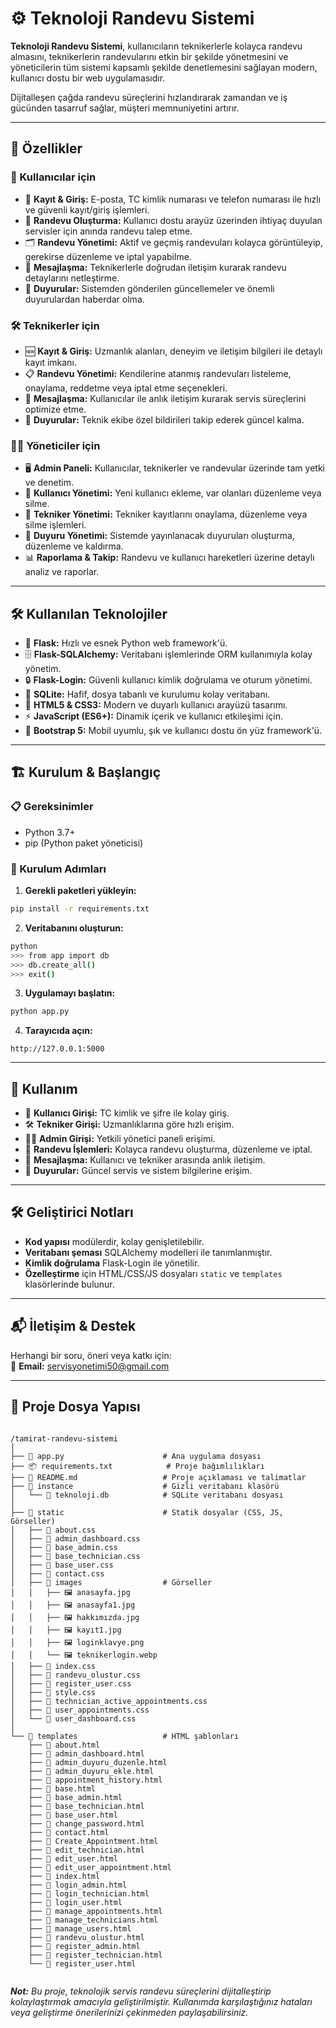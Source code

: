 # ⚙️ Teknoloji Randevu Sistemi

**Teknoloji Randevu Sistemi**, kullanıcıların teknikerlerle kolayca randevu almasını, teknikerlerin randevularını etkin bir şekilde yönetmesini ve yöneticilerin tüm sistemi kapsamlı şekilde denetlemesini sağlayan modern, kullanıcı dostu bir web uygulamasıdır. 

Dijitalleşen çağda randevu süreçlerini hızlandırarak zamandan ve iş gücünden tasarruf sağlar, müşteri memnuniyetini artırır.


---

## 🚀 Özellikler

### 👥 Kullanıcılar için
- 🔐 **Kayıt & Giriş:** E-posta, TC kimlik numarası ve telefon numarası ile hızlı ve güvenli kayıt/giriş işlemleri.
- 📅 **Randevu Oluşturma:** Kullanıcı dostu arayüz üzerinden ihtiyaç duyulan servisler için anında randevu talep etme.
- 🗂️ **Randevu Yönetimi:** Aktif ve geçmiş randevuları kolayca görüntüleyip, gerekirse düzenleme ve iptal yapabilme.
- 💬 **Mesajlaşma:** Teknikerlerle doğrudan iletişim kurarak randevu detaylarını netleştirme.
- 📢 **Duyurular:** Sistemden gönderilen güncellemeler ve önemli duyurulardan haberdar olma.

### 🛠️ Teknikerler için
- 🆕 **Kayıt & Giriş:** Uzmanlık alanları, deneyim ve iletişim bilgileri ile detaylı kayıt imkanı.
- 📋 **Randevu Yönetimi:** Kendilerine atanmış randevuları listeleme, onaylama, reddetme veya iptal etme seçenekleri.
- 💬 **Mesajlaşma:** Kullanıcılar ile anlık iletişim kurarak servis süreçlerini optimize etme.
- 📣 **Duyurular:** Teknik ekibe özel bildirileri takip ederek güncel kalma.

### 🧑‍💼 Yöneticiler için
- 🖥️ **Admin Paneli:** Kullanıcılar, teknikerler ve randevular üzerinde tam yetki ve denetim.
- 👥 **Kullanıcı Yönetimi:** Yeni kullanıcı ekleme, var olanları düzenleme veya silme.
- 🔧 **Tekniker Yönetimi:** Tekniker kayıtlarını onaylama, düzenleme veya silme işlemleri.
- 📰 **Duyuru Yönetimi:** Sistemde yayınlanacak duyuruları oluşturma, düzenleme ve kaldırma.
- 📊 **Raporlama & Takip:** Randevu ve kullanıcı hareketleri üzerine detaylı analiz ve raporlar.

---

## 🛠️ Kullanılan Teknolojiler

- 🐍 **Flask:** Hızlı ve esnek Python web framework'ü.
- 🗄️ **Flask-SQLAlchemy:** Veritabanı işlemlerinde ORM kullanımıyla kolay yönetim.
- 🔒 **Flask-Login:** Güvenli kullanıcı kimlik doğrulama ve oturum yönetimi.
- 💾 **SQLite:** Hafif, dosya tabanlı ve kurulumu kolay veritabanı.
- 🎨 **HTML5 & CSS3:** Modern ve duyarlı kullanıcı arayüzü tasarımı.
- ⚡ **JavaScript (ES6+):** Dinamik içerik ve kullanıcı etkileşimi için.
- 📱 **Bootstrap 5:** Mobil uyumlu, şık ve kullanıcı dostu ön yüz framework'ü.

---

## 🏗️ Kurulum & Başlangıç

### 📋 Gereksinimler
- Python 3.7+
- pip (Python paket yöneticisi)

### 🚦 Kurulum Adımları



1. **Gerekli paketleri yükleyin:**

```bash
pip install -r requirements.txt
```

2. **Veritabanını oluşturun:**

```bash
python
>>> from app import db
>>> db.create_all()
>>> exit()
```

3. **Uygulamayı başlatın:**

```bash
python app.py
```

4. **Tarayıcıda açın:**

```
http://127.0.0.1:5000
```

---

## 🎯 Kullanım

- 👤 **Kullanıcı Girişi:** TC kimlik ve şifre ile kolay giriş.
- 🛠️ **Tekniker Girişi:** Uzmanlıklarına göre hızlı erişim.
- 👨‍💼 **Admin Girişi:** Yetkili yönetici paneli erişimi.
- 📅 **Randevu İşlemleri:** Kolayca randevu oluşturma, düzenleme ve iptal.
- 💬 **Mesajlaşma:** Kullanıcı ve tekniker arasında anlık iletişim.
- 📢 **Duyurular:** Güncel servis ve sistem bilgilerine erişim.

---

## 🛠️ Geliştirici Notları

- **Kod yapısı** modülerdir, kolay genişletilebilir.
- **Veritabanı şeması** SQLAlchemy modelleri ile tanımlanmıştır.
- **Kimlik doğrulama** Flask-Login ile yönetilir.
- **Özelleştirme** için HTML/CSS/JS dosyaları `static` ve `templates` klasörlerinde bulunur.

---

## 📬 İletişim & Destek

Herhangi bir soru, öneri veya katkı için:  
📧 **Email:** [servisyonetimi50@gmail.com](mailto:servisyonetimi50@gmail.com)  


---


## 📂 Proje Dosya Yapısı

```

/tamirat-randevu-sistemi
│
├── 📝 app.py                      # Ana uygulama dosyası
├── 📦 requirements.txt            # Proje bağımlılıkları
├── 📄 README.md                   # Proje açıklaması ve talimatlar
├── 📁 instance                    # Gizli veritabanı klasörü
│   └── 💾 teknoloji.db            # SQLite veritabanı dosyası
│
├── 📁 static                      # Statik dosyalar (CSS, JS, Görseller)
│   ├── 🎨 about.css
│   ├── 🎨 admin_dashboard.css
│   ├── 🎨 base_admin.css
│   ├── 🎨 base_technician.css
│   ├── 🎨 base_user.css
│   ├── 🎨 contact.css
│   ├── 📸 images                  # Görseller
│   │   ├── 🖼️ anasayfa.jpg
│   │   ├── 🖼️ anasayfa1.jpg
│   │   ├── 🖼️ hakkımızda.jpg
│   │   ├── 🖼️ kayıt1.jpg
│   │   ├── 🖼️ loginklavye.png
│   │   └── 🖼️ teknikerlogin.webp
│   ├── 🎨 index.css
│   ├── 🎨 randevu_olustur.css
│   ├── 🎨 register_user.css
│   ├── 🎨 style.css
│   ├── 🎨 technician_active_appointments.css
│   ├── 🎨 user_appointments.css
│   └── 🎨 user_dashboard.css
│
└── 📁 templates                   # HTML şablonları
    ├── 📄 about.html
    ├── 📄 admin_dashboard.html
    ├── 📄 admin_duyuru_duzenle.html
    ├── 📄 admin_duyuru_ekle.html
    ├── 📄 appointment_history.html
    ├── 📄 base.html
    ├── 📄 base_admin.html
    ├── 📄 base_technician.html
    ├── 📄 base_user.html
    ├── 📄 change_password.html
    ├── 📄 contact.html
    ├── 📄 Create_Appointment.html
    ├── 📄 edit_technician.html
    ├── 📄 edit_user.html
    ├── 📄 edit_user_appointment.html
    ├── 📄 index.html
    ├── 📄 login_admin.html
    ├── 📄 login_technician.html
    ├── 📄 login_user.html
    ├── 📄 manage_appointments.html
    ├── 📄 manage_technicians.html
    ├── 📄 manage_users.html
    ├── 📄 randevu_olustur.html
    ├── 📄 register_admin.html
    ├── 📄 register_technician.html
    └── 📄 register_user.html


```

_**Not:** Bu proje, teknolojik servis randevu süreçlerini dijitalleştirip kolaylaştırmak amacıyla geliştirilmiştir. Kullanımda karşılaştığınız hataları veya geliştirme önerilerinizi çekinmeden paylaşabilirsiniz._
